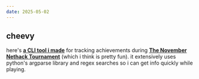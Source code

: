 ```yaml
---
date: 2025-05-02
---
```


## cheevy

here's [**a CLI tool i made**](https://github.com/ciraben/cheevy) for tracking achievements during [**The November Nethack Tournament**](https://tnnt.org/) (which i think is pretty fun).
it extensively uses python's argparse library and regex searches so i can get info quickly while playing.
